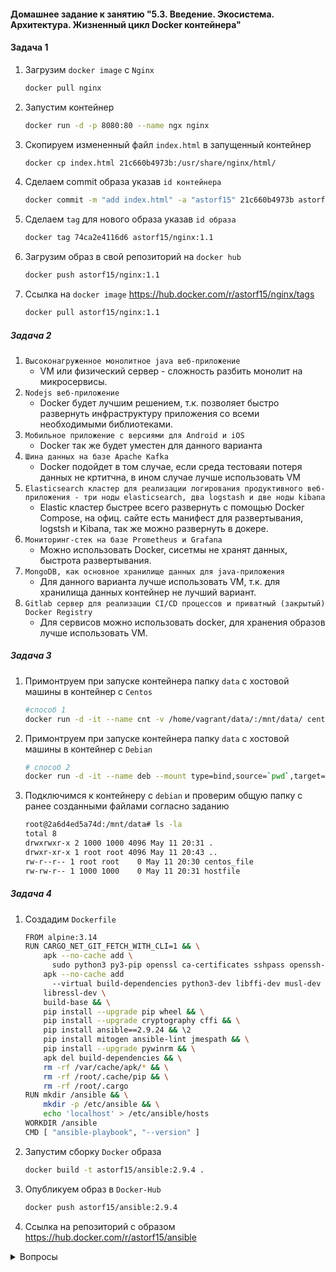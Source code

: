 #### Домашнее задание к занятию "5.3. Введение. Экосистема. Архитектура. Жизненный цикл Docker контейнера"
#### Задача 1

1. Загрузим `docker image` с `Nginx`
    ```bash
    docker pull nginx
    ```
2. Запустим контейнер  
    ```bash
    docker run -d -p 8080:80 --name ngx nginx
    ```
3. Скопируем измененный файл `index.html` в запущенный контейнер
    ```bash
    docker cp index.html 21c660b4973b:/usr/share/nginx/html/
    ```
4. Сделаем commit образа указав `id контейнера`       
    ```bash
    docker commit -m "add index.html" -a "astorf15" 21c660b4973b astorf15/nginx:1.1
    ```
5. Сделаем `tag` для нового образа указав `id образа`  
    ```bash
    docker tag 74ca2e4116d6 astorf15/nginx:1.1
    ```    
6. Загрузим образ в свой репозиторий на `docker hub`
    ```bash
    docker push astorf15/nginx:1.1
    ```   
7. Ссылка на `docker image` https://hub.docker.com/r/astorf15/nginx/tags  
    ```bash
    docker pull astorf15/nginx:1.1
    ```

##### Задача 2

1. `Высоконагруженное монолитное java веб-приложение`
   * VM или физический сервер - сложность разбить монолит на микросервисы.
2. `Nodejs веб-приложение`
   * Docker будет лучшим решением, т.к. позволяет быстро развернуть инфраструктуру приложения со всеми необходимыми библиотеками. 
3. `Мобильное приложение c версиями для Android и iOS`
   * Docker так же будет умеcтен для данного варианта
4. `Шина данных на базе Apache Kafka`
   * Docker подойдет в том случае, если среда тестоваяи потеря данных не кртитчна, в ином случае лучше использовать VM
5. `Elasticsearch кластер для реализации логирования продуктивного веб-приложения - три ноды elasticsearch, два logstash и две ноды kibana`
   * Elastiс кластер быстрее всего развернуть с помощью Docker Compose, на офиц. сайте есть манифест для развертывания, logstsh и Kibana, так же можно развернуть в докере.
6. `Мониторинг-стек на базе Prometheus и Grafana`
   * Можно использовать Docker, сисетмы не хранят данных, быстрота развертывания.
7. `MongoDB, как основное хранилище данных для java-приложения`
   * Для данного варианта лучше использовать VM, т.к. для хранилища данных контейнер не лучший вариант.   
8. `Gitlab сервер для реализации CI/CD процессов и приватный (закрытый) Docker Registry`
   * Для сервисов можно использовать docker, для хранения образов лучше использовать VM.


##### Задача 3

1. Примонтруем при запуске контейнера папку `data` с хостовой машины в контейнер с `Centos` 
    ```bash
    #способ 1
    docker run -d -it --name cnt -v /home/vagrant/data/:/mnt/data/ centos
    ```
2. Примонтруем при запуске контейнера папку `data` с хостовой машины в контейнер с `Debian` 
    ```bash
    # способ 2
    docker run -d -it --name deb --mount type=bind,source=`pwd`,target=/mnt/data debian
    ```
3. Подключимся к контейнеру с `debian` и проверим общую папку с ранее созданными файлами согласно заданию
    ```bash
    root@2a6d4ed5a74d:/mnt/data# ls -la
    total 8
    drwxrwxr-x 2 1000 1000 4096 May 11 20:31 .
    drwxr-xr-x 1 root root 4096 May 11 20:43 ..
    rw-r--r-- 1 root root    0 May 11 20:30 centos_file
    rw-rw-r-- 1 1000 1000    0 May 11 20:31 hostfile
    ```

##### Задача 4

1. Создадим `Dockerfile` 
    ```bash
    FROM alpine:3.14
    RUN CARGO_NET_GIT_FETCH_WITH_CLI=1 && \
        apk --no-cache add \
          sudo python3 py3-pip openssl ca-certificates sshpass openssh-client rsync git && \
        apk --no-cache add
          --virtual build-dependencies python3-dev libffi-dev musl-dev gcc cargo openssl-dev \
        libressl-dev \
        build-base && \
        pip install --upgrade pip wheel && \
        pip install --upgrade cryptography cffi && \
        pip install ansible==2.9.24 && \2
        pip install mitogen ansible-lint jmespath && \
        pip install --upgrade pywinrm && \
        apk del build-dependencies && \
        rm -rf /var/cache/apk/* && \
        rm -rf /root/.cache/pip && \
        rm -rf /root/.cargo
    RUN mkdir /ansible && \
        mkdir -p /etc/ansible && \
        echo 'localhost' > /etc/ansible/hosts
    WORKDIR /ansible
    CMD [ "ansible-playbook", "--version" ]
    ```
2. Запустим сборку `Docker` образа
    
    ```bash
    docker build -t astorf15/ansible:2.9.4 .
    ```     
3. Опубликуем образ в `Docker-Hub` 

   ```bash
   docker push astorf15/ansible:2.9.4
   ```   
4. Ссылка на репозиторий с образом  https://hub.docker.com/r/astorf15/ansible

<details>
<summary>Вопросы</summary>
